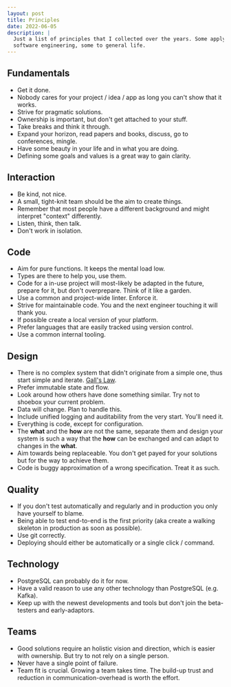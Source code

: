 ```yaml
---
layout: post
title: Principles
date: 2022-06-05
description: |
  Just a list of principles that I collected over the years. Some apply to programming, some to
  software engineering, some to general life.
---
```

## Fundamentals


- Get it done.
- Nobody cares for your project / idea / app as long you can't show that it works.
- Strive for pragmatic solutions.
- Ownership is important, but don't get attached to your stuff.
- Take breaks and think it through.
- Expand your horizon, read papers and books, discuss, go to conferences, mingle.
- Have some beauty in your life and in what you are doing.
- Defining some goals and values is a great way to gain clarity.

## Interaction

- Be kind, not nice.
- A small, tight-knit team should be the aim to create things.
- Remember that most people have a different background and might interpret "context" differently.
- Listen, think, then talk.
- Don't work in isolation.

## Code

- Aim for pure functions. It keeps the mental load low.
- Types are there to help you, use them.
- Code for a in-use project will most-likely be adapted in the future, prepare for it, but don't
    overprepare. Think of it like a garden.
- Use a common and project-wide linter. Enforce it.
- Strive for maintainable code. You and the next engineer touching it will thank you.
- If possible create a local version of your platform.
- Prefer languages that are easily tracked using version control.
- Use a common internal tooling.

## Design

- There is no complex system that didn't originate from a simple one, thus start simple and iterate.
  [Gall's Law](https://en.wikipedia.org/wiki/John_Gall_(author)#Gall's_law).
- Prefer immutable state and flow.
- Look around how others have done something similar. Try not to shoebox your current problem.
- Data will change. Plan to handle this.
- Include unified logging and auditability from the very start. You'll need it.
- Everything is code, except for configuration.
- The **what** and the **how** are not the same, separate them and design your system is such a way
    that the **how** can be exchanged and can adapt to changes in the **what**.
- Aim towards being replaceable. You don't get payed for your solutions but for the way to achieve
    them.
- Code is buggy approximation of a wrong specification. Treat it as such.

## Quality

- If you don't test automatically and regularly and in production you only have yourself to blame.
- Being able to test end-to-end is the first priority (aka create a walking skeleton in production
    as soon as possible).
- Use git correctly.
- Deploying should either be automatically or a single click / command.

## Technology

- PostgreSQL can probably do it for now.
- Have a valid reason to use any other technology than PostgreSQL (e.g. Kafka).
- Keep up with the newest developments and tools but don't join the beta-testers and early-adaptors.

## Teams

- Good solutions require an holistic vision and direction, which is easier with ownership. But try
    to not rely on a single person.
- Never have a single point of failure.
- Team fit is crucial. Growing a team takes time. The build-up trust and reduction in
    communication-overhead is worth the effort.
